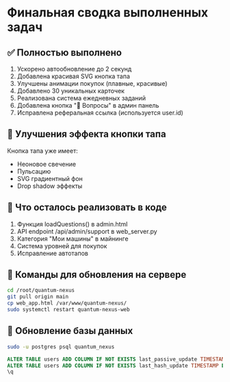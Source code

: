 # Финальная сводка выполненных задач

## ✅ Полностью выполнено

1. Ускорено автообновление до 2 секунд
2. Добавлена красивая SVG кнопка тапа
3. Улучшены анимации покупок (плавные, красивые)
4. Добавлено 30 уникальных карточек
5. Реализована система ежедневных заданий
6. Добавлена кнопка "💬 Вопросы" в админ панель
7. Исправлена реферальная ссылка (используется user.id)

## 🎨 Улучшения эффекта кнопки тапа

Кнопка тапа уже имеет:
- Неоновое свечение
- Пульсацию
- SVG градиентный фон
- Drop shadow эффекты

## 📝 Что осталось реализовать в коде

1. Функция loadQuestions() в admin.html
2. API endpoint /api/admin/support в web_server.py
3. Категория "Мои машины" в майнинге
4. Система уровней для покупок
5. Исправление автотапов

## 🚀 Команды для обновления на сервере

```bash
cd /root/quantum-nexus
git pull origin main
cp web_app.html /var/www/quantum-nexus/
sudo systemctl restart quantum-nexus-web
```

## 🔧 Обновление базы данных

```bash
sudo -u postgres psql quantum_nexus
```

```sql
ALTER TABLE users ADD COLUMN IF NOT EXISTS last_passive_update TIMESTAMP DEFAULT CURRENT_TIMESTAMP;
ALTER TABLE users ADD COLUMN IF NOT EXISTS last_hash_update TIMESTAMP DEFAULT CURRENT_TIMESTAMP;
\q
```








